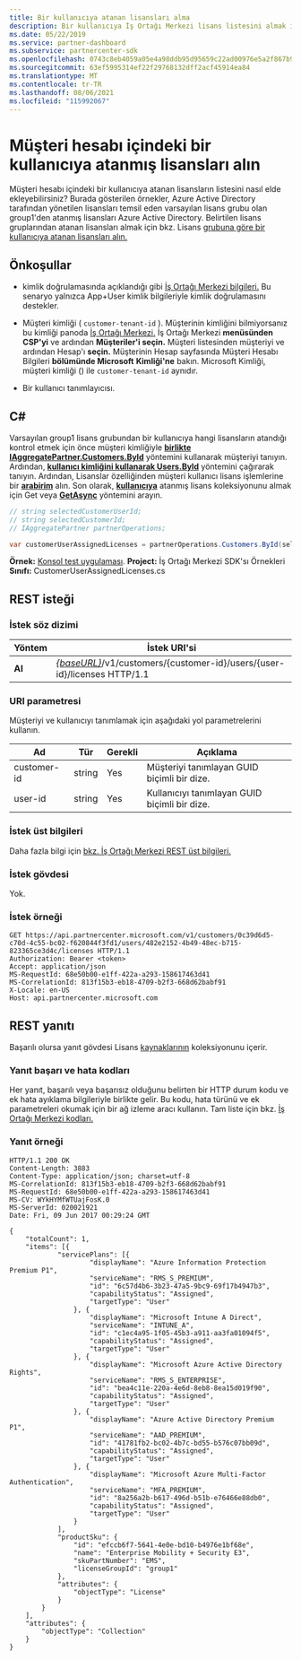 ```yaml
---
title: Bir kullanıcıya atanan lisansları alma
description: Bir kullanıcıya İş Ortağı Merkezi lisans listesini almak için api'leri kullanmayı öğrenin.
ms.date: 05/22/2019
ms.service: partner-dashboard
ms.subservice: partnercenter-sdk
ms.openlocfilehash: 0743c8eb4059a05e4a98ddb95d95659c22ad00976e5a2f867b93d5e0296371bb
ms.sourcegitcommit: 63ef5995314ef22f29768132dff2acf45914ea84
ms.translationtype: MT
ms.contentlocale: tr-TR
ms.lasthandoff: 08/06/2021
ms.locfileid: "115992067"
---
```

# <a name="get-licenses-assigned-to-a-user-within-a-customer-account"></a>Müşteri hesabı içindeki bir kullanıcıya atanmış lisansları alın

Müşteri hesabı içindeki bir kullanıcıya atanan lisansların listesini nasıl elde ekleyebilirsiniz? Burada gösterilen örnekler, Azure Active Directory tarafından yönetilen lisansları temsil eden varsayılan lisans grubu olan group1'den atanmış lisansları Azure Active Directory. Belirtilen lisans gruplarından atanan lisansları almak için bkz. Lisans [grubuna göre bir kullanıcıya atanan lisansları alın.](get-licenses-assigned-to-a-user-by-license-group.md)

## <a name="prerequisites"></a>Önkoşullar

- kimlik doğrulamasında açıklandığı gibi [İş Ortağı Merkezi bilgileri.](partner-center-authentication.md) Bu senaryo yalnızca App+User kimlik bilgileriyle kimlik doğrulamasını destekler.

- Müşteri kimliği ( `customer-tenant-id` ). Müşterinin kimliğini bilmiyorsanız bu kimliği panoda [İş Ortağı Merkezi.](https://partner.microsoft.com/dashboard) İş Ortağı Merkezi **menüsünden CSP'yi** ve ardından **Müşteriler'i seçin.** Müşteri listesinden müşteriyi ve ardından Hesap'ı **seçin.** Müşterinin Hesap sayfasında Müşteri Hesabı Bilgileri **bölümünde Microsoft** **Kimliği'ne** bakın. Microsoft Kimliği, müşteri kimliği () ile `customer-tenant-id` aynıdır.

- Bir kullanıcı tanımlayıcısı.

## <a name="c"></a>C\#

Varsayılan group1 lisans grubundan bir kullanıcıya hangi lisansların atandığı kontrol etmek için önce müşteri kimliğiyle [**birlikte IAggregatePartner.Customers.ById**](/dotnet/api/microsoft.store.partnercenter.customers.icustomercollection.byid) yöntemini kullanarak müşteriyi tanıyın. Ardından, [**kullanıcı kimliğini kullanarak Users.ById**](/dotnet/api/microsoft.store.partnercenter.customerusers.icustomerusercollection.byid) yöntemini çağırarak tanıyın. Ardından, Lisanslar özelliğinden müşteri kullanıcı lisans işlemlerine bir [**arabirim**](/dotnet/api/microsoft.store.partnercenter.customerusers.icustomeruser.licenses) alın. Son olarak, [**kullanıcıya**](/dotnet/api/microsoft.store.partnercenter.customerusers.icustomeruserlicensecollection.get) atanmış lisans koleksiyonunu almak için Get veya [**GetAsync**](/dotnet/api/microsoft.store.partnercenter.customerusers.icustomeruserlicensecollection.getasync) yöntemini arayın.

``` csharp
// string selectedCustomerUserId;
// string selectedCustomerId;
// IAggregatePartner partnerOperations;

var customerUserAssignedLicenses = partnerOperations.Customers.ById(selectedCustomerId).Users.ById(selectedCustomerUserId).Licenses.Get();
```

**Örnek:** [Konsol test uygulaması](console-test-app.md). **Project:** İş Ortağı Merkezi SDK'sı Örnekleri **Sınıfı:** CustomerUserAssignedLicenses.cs

## <a name="rest-request"></a>REST isteği

### <a name="request-syntax"></a>İstek söz dizimi

| Yöntem  | İstek URI'si                                                                                              |
|---------|----------------------------------------------------------------------------------------------------------|
| **Al** | [*{baseURL}*](partner-center-rest-urls.md)/v1/customers/{customer-id}/users/{user-id}/licenses HTTP/1.1 |

### <a name="uri-parameter"></a>URI parametresi

Müşteriyi ve kullanıcıyı tanımlamak için aşağıdaki yol parametrelerini kullanın.

| Ad        | Tür   | Gerekli | Açıklama                                           |
|-------------|--------|----------|-------------------------------------------------------|
| customer-id | string | Yes      | Müşteriyi tanımlayan GUID biçimli bir dize. |
| user-id     | string | Yes      | Kullanıcıyı tanımlayan GUID biçimli bir dize.     |

### <a name="request-headers"></a>İstek üst bilgileri

Daha fazla bilgi için [bkz. İş Ortağı Merkezi REST üst bilgileri.](headers.md)

### <a name="request-body"></a>İstek gövdesi

Yok.

### <a name="request-example"></a>İstek örneği

```http
GET https://api.partnercenter.microsoft.com/v1/customers/0c39d6d5-c70d-4c55-bc02-f620844f3fd1/users/482e2152-4b49-48ec-b715-823365ce3d4c/licenses HTTP/1.1
Authorization: Bearer <token>
Accept: application/json
MS-RequestId: 68e50b00-e1ff-422a-a293-158617463d41
MS-CorrelationId: 813f15b3-eb18-4709-b2f3-668d62babf91
X-Locale: en-US
Host: api.partnercenter.microsoft.com
```

## <a name="rest-response"></a>REST yanıtı

Başarılı olursa yanıt gövdesi Lisans [kaynaklarının](license-resources.md#license) koleksiyonunu içerir.

### <a name="response-success-and-error-codes"></a>Yanıt başarı ve hata kodları

Her yanıt, başarılı veya başarısız olduğunu belirten bir HTTP durum kodu ve ek hata ayıklama bilgileriyle birlikte gelir. Bu kodu, hata türünü ve ek parametreleri okumak için bir ağ izleme aracı kullanın. Tam liste için bkz. [İş Ortağı Merkezi kodları.](error-codes.md)

### <a name="response-example"></a>Yanıt örneği

```http
HTTP/1.1 200 OK
Content-Length: 3883
Content-Type: application/json; charset=utf-8
MS-CorrelationId: 813f15b3-eb18-4709-b2f3-668d62babf91
MS-RequestId: 68e50b00-e1ff-422a-a293-158617463d41
MS-CV: WYkHYMfWTUajFosK.0
MS-ServerId: 020021921
Date: Fri, 09 Jun 2017 00:29:24 GMT

{
    "totalCount": 1,
    "items": [{
            "servicePlans": [{
                    "displayName": "Azure Information Protection Premium P1",
                    "serviceName": "RMS_S_PREMIUM",
                    "id": "6c57d4b6-3b23-47a5-9bc9-69f17b4947b3",
                    "capabilityStatus": "Assigned",
                    "targetType": "User"
                }, {
                    "displayName": "Microsoft Intune A Direct",
                    "serviceName": "INTUNE_A",
                    "id": "c1ec4a95-1f05-45b3-a911-aa3fa01094f5",
                    "capabilityStatus": "Assigned",
                    "targetType": "User"
                }, {
                    "displayName": "Microsoft Azure Active Directory Rights",
                    "serviceName": "RMS_S_ENTERPRISE",
                    "id": "bea4c11e-220a-4e6d-8eb8-8ea15d019f90",
                    "capabilityStatus": "Assigned",
                    "targetType": "User"
                }, {
                    "displayName": "Azure Active Directory Premium P1",
                    "serviceName": "AAD_PREMIUM",
                    "id": "41781fb2-bc02-4b7c-bd55-b576c07bb09d",
                    "capabilityStatus": "Assigned",
                    "targetType": "User"
                }, {
                    "displayName": "Microsoft Azure Multi-Factor Authentication",
                    "serviceName": "MFA_PREMIUM",
                    "id": "8a256a2b-b617-496d-b51b-e76466e88db0",
                    "capabilityStatus": "Assigned",
                    "targetType": "User"
                }
            ],
            "productSku": {
                "id": "efccb6f7-5641-4e0e-bd10-b4976e1bf68e",
                "name": "Enterprise Mobility + Security E3",
                "skuPartNumber": "EMS",
                "licenseGroupId": "group1"
            },
            "attributes": {
                "objectType": "License"
            }
        }
    ],
    "attributes": {
        "objectType": "Collection"
    }
}
```